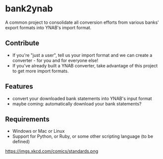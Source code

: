 # bank2ynab
A common project to consolidate all conversion efforts from various banks' export formats into YNAB's import format.

## Contribute

- If you're "just a user", tell us your import format and we can create a converter - for you and for everyone else!
- If you've already built a YNAB converter, take advantage of this project to get more import formats.  

## Features

- convert your downloaded bank statements into YNAB's input format
- maybe coming: automatically download your bank statements?

## Requirements

- Windows or Mac or Linux
- Support for Python, or Ruby, or some other scripting language (to be defined)

https://imgs.xkcd.com/comics/standards.png


